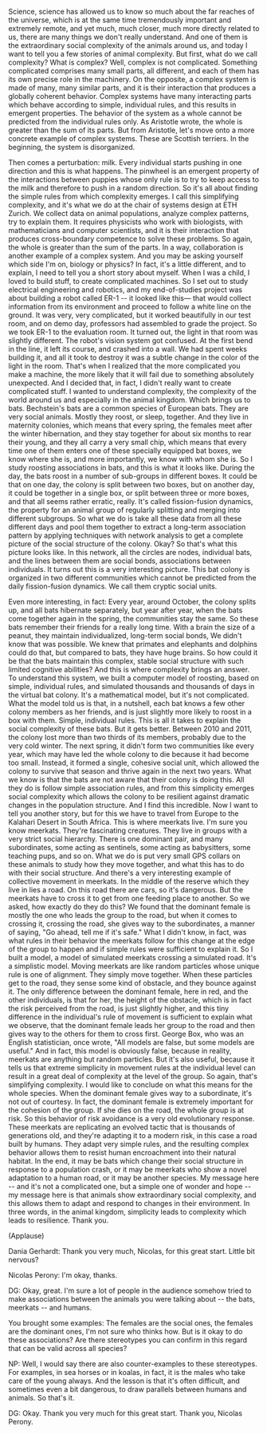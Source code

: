 
Science,
science has allowed us to know so much
about the far reaches of the universe,
which is at the same time tremendously important
and extremely remote,
and yet much, much closer,
much more directly related to us,
there are many things we don&#39;t really understand.
And one of them is the extraordinary
social complexity of the animals around us,
and today I want to tell you a few stories
of animal complexity.
But first, what do we call complexity?
What is complex?
Well, complex is not complicated.
Something complicated comprises many small parts,
all different, and each of them
has its own precise role in the machinery.
On the opposite, a complex system
is made of many, many similar parts,
and it is their interaction
that produces a globally coherent behavior.
Complex systems have many interacting parts
which behave according to simple, individual rules,
and this results in emergent properties.
The behavior of the system as a whole
cannot be predicted
from the individual rules only.
As Aristotle wrote,
the whole is greater than the sum of its parts.
But from Aristotle, let&#39;s move onto
a more concrete example of complex systems.
These are Scottish terriers.
In the beginning, the system is disorganized.

Then comes a perturbation: milk.
Every individual starts pushing in one direction
and this is what happens.
The pinwheel is an emergent property
of the interactions between puppies
whose only rule is to try to keep access to the milk
and therefore to push in a random direction.
So it&#39;s all about finding the simple rules
from which complexity emerges.
I call this simplifying complexity,
and it&#39;s what we do at the chair of systems design
at ETH Zurich.
We collect data on animal populations,
analyze complex patterns, try to explain them.
It requires physicists who work with biologists,
with mathematicians and computer scientists,
and it is their interaction that produces
cross-boundary competence
to solve these problems.
So again, the whole is greater
than the sum of the parts.
In a way, collaboration
is another example of a complex system.
And you may be asking yourself
which side I&#39;m on, biology or physics?
In fact, it&#39;s a little different,
and to explain, I need to tell you
a short story about myself.
When I was a child,
I loved to build stuff, to
create complicated machines.
So I set out to study electrical engineering
and robotics,
and my end-of-studies project
was about building a robot called ER-1 --
it looked like this—
that would collect information from its environment
and proceed to follow a white line on the ground.
It was very, very complicated,
but it worked beautifully in our test room,
and on demo day, professors had 
assembled to grade the project.
So we took ER-1 to the evaluation room.
It turned out, the light in that room
was slightly different.
The robot&#39;s vision system got confused.
At the first bend in the line,
it left its course, and crashed into a wall.
We had spent weeks building it,
and all it took to destroy it
was a subtle change in the color of the light
in the room.
That&#39;s when I realized that
the more complicated you make a machine,
the more likely that it will fail
due to something absolutely unexpected.
And I decided that, in fact,
I didn&#39;t really want to create complicated stuff.
I wanted to understand complexity,
the complexity of the world around us
and especially in the animal kingdom.
Which brings us to bats.
Bechstein&#39;s bats are a common
species of European bats.
They are very social animals.
Mostly they roost, or sleep, together.
And they live in maternity colonies,
which means that every spring,
the females meet after the winter hibernation,
and they stay together for about six months
to rear their young,
and they all carry a very small chip,
which means that every time one of them
enters one of these specially equipped bat boxes,
we know where she is,
and more importantly,
we know with whom she is.
So I study roosting associations in bats,
and this is what it looks like.
During the day, the bats roost
in a number of sub-groups in different boxes.
It could be that on one day,
the colony is split between two boxes,
but on another day,
it could be together in a single box,
or split between three or more boxes,
and that all seems rather erratic, really.
It&#39;s called fission-fusion dynamics,
the property for an animal group
of regularly splitting and merging
into different subgroups.
So what we do is take all these data
from all these different days
and pool them together
to extract a long-term association pattern
by applying techniques with network analysis
to get a complete picture
of the social structure of the colony.
Okay? So that&#39;s what this picture looks like.
In this network, all the circles
are nodes, individual bats,
and the lines between them
are social bonds, associations between individuals.
It turns out this is a very interesting picture.
This bat colony is organized
in two different communities
which cannot be predicted
from the daily fission-fusion dynamics.
We call them cryptic social units.

Even more interesting, in fact:
Every year, around October,
the colony splits up,
and all bats hibernate separately,
but year after year,
when the bats come together again in the spring,
the communities stay the same.
So these bats remember their friends
for a really long time.
With a brain the size of a peanut,
they maintain individualized,
long-term social bonds,
We didn&#39;t know that was possible.
We knew that primates
and elephants and dolphins could do that,
but compared to bats, they have huge brains.
So how could it be
that the bats maintain this complex,
stable social structure
with such limited cognitive abilities?
And this is where complexity brings an answer.
To understand this system,
we built a computer model of roosting,
based on simple, individual rules,
and simulated thousands and thousands of days
in the virtual bat colony.
It&#39;s a mathematical model,
but it&#39;s not complicated.
What the model told us is that, in a nutshell,
each bat knows a few other colony members
as her friends, and is just slightly more likely
to roost in a box with them.
Simple, individual rules.
This is all it takes to explain
the social complexity of these bats.
But it gets better.
Between 2010 and 2011,
the colony lost more than two thirds of its members,
probably due to the very cold winter.
The next spring, it didn&#39;t form two communities
like every year,
which may have led the whole colony to die
because it had become too small.
Instead, it formed a single, cohesive social unit,
which allowed the colony to survive that season
and thrive again in the next two years.
What we know is that the bats
are not aware that their colony is doing this.
All they do is follow simple association rules,
and from this simplicity
emerges social complexity
which allows the colony to be resilient
against dramatic changes
in the population structure.
And I find this incredible.
Now I want to tell you another story,
but for this we have to travel from Europe
to the Kalahari Desert in South Africa.
This is where meerkats live.
I&#39;m sure you know meerkats.
They&#39;re fascinating creatures.
They live in groups with a
very strict social hierarchy.
There is one dominant pair,
and many subordinates,
some acting as sentinels,
some acting as babysitters,
some teaching pups, and so on.
What we do is put very small GPS collars
on these animals
to study how they move together,
and what this has to do with their social structure.
And there&#39;s a very interesting example
of collective movement in meerkats.
In the middle of the reserve which they live in
lies a road.
On this road there are cars, so it&#39;s dangerous.
But the meerkats have to cross it
to get from one feeding place to another.
So we asked, how exactly do they do this?
We found that the dominant female
is mostly the one who leads the group to the road,
but when it comes to crossing it, crossing the road,
she gives way to the subordinates,
a manner of saying,
&quot;Go ahead, tell me if it&#39;s safe.&quot;
What I didn&#39;t know, in fact,
was what rules in their behavior the meerkats follow
for this change at the edge of the group to happen
and if simple rules were sufficient to explain it.
So I built a model, a model of simulated meerkats
crossing a simulated road.
It&#39;s a simplistic model.
Moving meerkats are like random particles
whose unique rule is one of alignment.
They simply move together.
When these particles get to the road,
they sense some kind of obstacle,
and they bounce against it.
The only difference
between the dominant female, here in red,
and the other individuals,
is that for her, the height of the obstacle,
which is in fact the risk perceived from the road,
is just slightly higher,
and this tiny difference
in the individual&#39;s rule of movement
is sufficient to explain what we observe,
that the dominant female
leads her group to the road
and then gives way to the others
for them to cross first.
George Box, who was an English statistician,
once wrote, &quot;All models are false,
but some models are useful.&quot;
And in fact, this model is obviously false,
because in reality, meerkats are
anything but random particles.
But it&#39;s also useful,
because it tells us that extreme simplicity
in movement rules at the individual level
can result in a great deal of complexity
at the level of the group.
So again, that&#39;s simplifying complexity.
I would like to conclude
on what this means for the whole species.
When the dominant female
gives way to a subordinate,
it&#39;s not out of courtesy.
In fact, the dominant female
is extremely important for the cohesion of the group.
If she dies on the road, the whole group is at risk.
So this behavior of risk avoidance
is a very old evolutionary response.
These meerkats are replicating an evolved tactic
that is thousands of generations old,
and they&#39;re adapting it to a modern risk,
in this case a road built by humans.
They adapt very simple rules,
and the resulting complex behavior
allows them to resist human encroachment
into their natural habitat.
In the end,
it may be bats which change their social structure
in response to a population crash,
or it may be meerkats
who show a novel adaptation to a human road,
or it may be another species.
My message here -- and it&#39;s not a complicated one,
but a simple one of wonder and hope --
my message here is that animals
show extraordinary social complexity,
and this allows them to adapt
and respond to changes in their environment.
In three words, in the animal kingdom,
simplicity leads to complexity
which leads to resilience.
Thank you.

(Applause)


Dania Gerhardt: Thank you very much, Nicolas,
for this great start. Little bit nervous?

Nicolas Perony: I&#39;m okay, thanks.

DG: Okay, great. I&#39;m sure a 
lot of people in the audience
somehow tried to make associations
between the animals you were talking about --
the bats, meerkats -- and humans.

You brought some examples:
The females are the social ones,
the females are the dominant ones,
I&#39;m not sure who thinks how.
But is it okay to do these associations?
Are there stereotypes you can confirm in this regard
that can be valid across all species?

NP: Well, I would say there are also
counter-examples to these stereotypes.
For examples, in sea horses or in koalas, in fact,
it is the males who take care of the young always.
And the lesson is that it&#39;s often difficult,
and sometimes even a bit dangerous,
to draw parallels between humans and animals.
So that&#39;s it.

DG: Okay. Thank you very much for this great start.
Thank you, Nicolas Perony.
